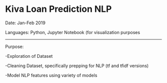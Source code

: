 # Kiva Loan Prediction NLP

Date: Jan-Feb 2019 

Languages: Python, Jupyter Notebook (for visualization purposes

---
Purpose:

-Exploration of Dataset

-Cleaning Dataset, specifically prepping for NLP   (tf and tfidf versions)

-Model NLP features using variety of models


